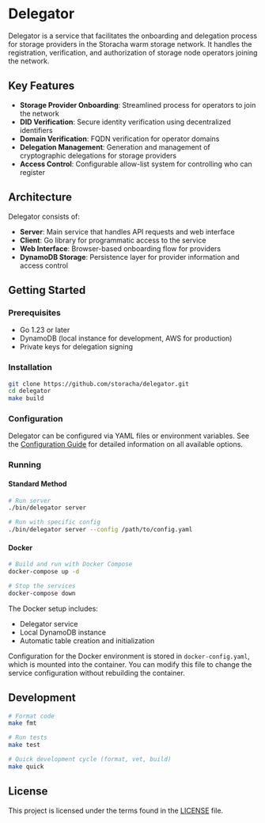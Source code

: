 # Delegator

Delegator is a service that facilitates the onboarding and delegation process for storage providers in the Storacha warm storage network. It handles the registration, verification, and authorization of storage node operators joining the network.

## Key Features

- **Storage Provider Onboarding**: Streamlined process for operators to join the network
- **DID Verification**: Secure identity verification using decentralized identifiers
- **Domain Verification**: FQDN verification for operator domains
- **Delegation Management**: Generation and management of cryptographic delegations for storage providers
- **Access Control**: Configurable allow-list system for controlling who can register

## Architecture

Delegator consists of:

- **Server**: Main service that handles API requests and web interface
- **Client**: Go library for programmatic access to the service
- **Web Interface**: Browser-based onboarding flow for providers
- **DynamoDB Storage**: Persistence layer for provider information and access control

## Getting Started

### Prerequisites

- Go 1.23 or later
- DynamoDB (local instance for development, AWS for production)
- Private keys for delegation signing

### Installation

```bash
git clone https://github.com/storacha/delegator.git
cd delegator
make build
```

### Configuration

Delegator can be configured via YAML files or environment variables. See the [Configuration Guide](CONFIG.md) for detailed information on all available options.

### Running

#### Standard Method

```bash
# Run server
./bin/delegator server

# Run with specific config
./bin/delegator server --config /path/to/config.yaml
```

#### Docker

```bash
# Build and run with Docker Compose
docker-compose up -d

# Stop the services
docker-compose down
```

The Docker setup includes:
- Delegator service
- Local DynamoDB instance
- Automatic table creation and initialization

Configuration for the Docker environment is stored in `docker-config.yaml`, which is mounted into the container. You can modify this file to change the service configuration without rebuilding the container.

## Development

```bash
# Format code
make fmt

# Run tests
make test

# Quick development cycle (format, vet, build)
make quick
```

## License

This project is licensed under the terms found in the [LICENSE](LICENSE) file.